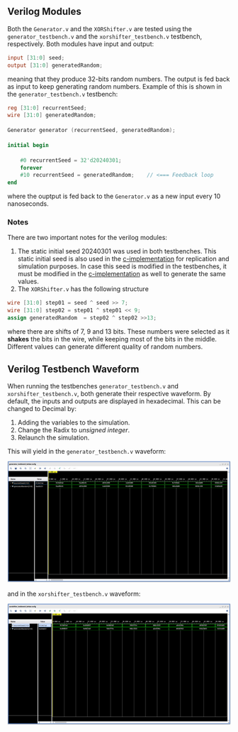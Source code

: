 ## Verilog Modules

Both the `Generator.v` and the `XORShifter.v` are tested using the `generator_testbench.v` and the `xorshifter_testbench.v` testbench, respectively. Both modules have input and output:
```verilog
input [31:0] seed;
output [31:0] generatedRandom;
```
meaning that they produce 32-bits random numbers. The output is fed back as input to keep generating random numbers. Example of this is shown in the `generator_testbench.v` testbench:
```verilog
reg [31:0] recurrentSeed;
wire [31:0] generatedRandom;
    
Generator generator (recurrentSeed, generatedRandom);

initial begin
    
    #0 recurrentSeed = 32'd20240301;
    forever
    #10 recurrentSeed = generatedRandom;    // <=== Feedback loop
end
```
where the ouptput is fed back to the `Generator.v` as a new input every 10 nanoseconds.

### Notes

There are two important notes for the verilog modules:
1. The static initial seed 20240301 was used in both testbenches. This static initial seed is also used in the [c-implementation](main/c-implementation) for replication and simulation purposes. In case this seed is modified in the testbenches, it must be modified in the [c-implementation](main/c-implementation) as well to generate the same values.
2. The `XORShifter.v` has the following structure
```verilog
wire [31:0] step01 = seed ^ seed >> 7;
wire [31:0] step02 = step01 ^ step01 << 9;
assign generatedRandom  = step02 ^ step02 >>13;
```
where there are shifts of 7, 9 and 13 bits. These numbers were selected as it **shakes** the bits in the wire, while keeping most of the bits in the middle. Different values can generate different quality of random numbers.

## Verilog Testbench Waveform

When running the testbenches `generator_testbench.v` and `xorshifter_testbench.v`, both generate their respective waveform. By default, the inputs and outputs are displayed in hexadecimal. This can be changed to Decimal by:
1. Adding the variables to the simulation.
2. Change the Radix to *unsigned integer*.
3. Relaunch the simulation.

This will yield in the `generator_testbench.v` waveform:

![Run example](https://raw.githubusercontent.com/pontazaricardo/pseudo-random-number-generator_verilog/main/gifs/Verilog_gif/generatorTestbench.gif)

and in the `xorshifter_testbench.v` waveform:

![Run example](https://raw.githubusercontent.com/pontazaricardo/pseudo-random-number-generator_verilog/main/gifs/Verilog_gif/xorshifterTestbench.gif)
